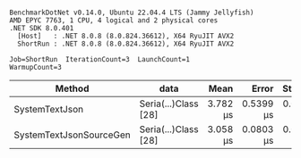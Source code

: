 ```

BenchmarkDotNet v0.14.0, Ubuntu 22.04.4 LTS (Jammy Jellyfish)
AMD EPYC 7763, 1 CPU, 4 logical and 2 physical cores
.NET SDK 8.0.401
  [Host]   : .NET 8.0.8 (8.0.824.36612), X64 RyuJIT AVX2
  ShortRun : .NET 8.0.8 (8.0.824.36612), X64 RyuJIT AVX2

Job=ShortRun  IterationCount=3  LaunchCount=1  
WarmupCount=3  

```
| Method                  | data                 | Mean     | Error     | StdDev    | Min      | Max      | Gen0   | Allocated |
|------------------------ |--------------------- |---------:|----------:|----------:|---------:|---------:|-------:|----------:|
| SystemTextJson          | Seria(...)Class [28] | 3.782 μs | 0.5399 μs | 0.0296 μs | 3.756 μs | 3.814 μs | 0.0229 |   2.07 KB |
| SystemTextJsonSourceGen | Seria(...)Class [28] | 3.058 μs | 0.0803 μs | 0.0044 μs | 3.054 μs | 3.062 μs | 0.0267 |    2.2 KB |
